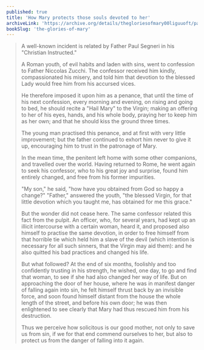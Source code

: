 ```yaml
---
published: true
title: 'How Mary protects those souls devoted to her'
archiveLink: 'https://archive.org/details/thegloriesofmary00liguuoft/page/432?view=theater'
bookSlug: 'the-glories-of-mary'
---
```


> A well-known incident is related by Father Paul Segneri in his "Christian Instructed."
>
> A Roman youth, of evil habits and laden with sins, went to confession to Father Niccolas Zucchi. The confessor received him kindly, compassionated his misery, and told him that devotion to the blessed Lady would free him from his accursed vices.
>
> He therefore imposed it upon him as a penance, that until the time of his next confession, every morning and evening, on rising and going to bed, he should recite a "Hail Mary" to the Virgin; making an offering to her of his eyes, hands, and his whole body, praying her to keep him as her own; and that he should kiss the ground three times.
>
> The young man practised this penance, and at first with very little improvement; but the father continued to exhort him never to give it up, encouraging him to trust in the patronage of Mary.
>
> In the mean time, the penitent left home with some other companions, and travelled over the world. Having returned to Rome, he went again to seek his confessor, who to his great joy and surprise, found him entirely changed, and free from his former impurities.
>
> "My son," he said, "how have you obtained from God so happy a change?" "Father," answered the youth, "the blessed Virgin, for that little devotion which you taught me, has obtained for me this grace."
>
> But the wonder did not cease here. The same confessor related this fact from the pulpit. An officer, who, for several years, had kept up an illicit intercourse with a certain woman, heard it, and proposed also himself to practise the same devotion, in order to free himself from that horrible tie which held him a slave of the devil (which intention is necessary for all such sinners, that the Virgin may aid them): and he also quitted his bad practices and changed his life.
>
> But what followed? At the end of six months, foolishly and too confidently trusting in his strength, he wished, one day, to go and find that woman, to see if she had also changed her way of life. But on approaching the door of her house, where he was in manifest danger of falling again into sin, he felt himself thrust back by an invisible force, and soon found himself distant from the house the whole length of the street, and before his own door; he was then enlightened to see clearly that Mary had thus rescued him from his destruction.
>
> Thus we perceive how solicitous is our good mother, not only to save us from sin, if we for that end commend ourselves to her, but also to protect us from the danger of falling into it again.
